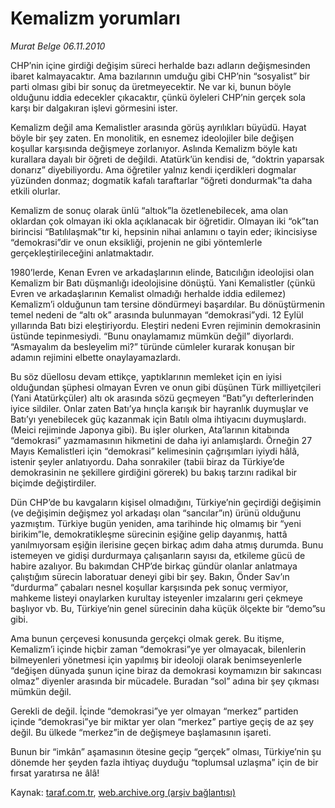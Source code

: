 # Kemalizm yorumları

*Murat Belge 06.11.2010*

<div class="yazi"><p>CHP’nin içine girdiği değişim süreci herhalde bazı adların değişmesinden ibaret kalmayacaktır. Ama bazılarının umduğu gibi CHP’nin “sosyalist” bir parti olması gibi bir sonuç da üretmeyecektir. Ne var ki, bunun böyle olduğunu iddia edecekler çıkacaktır, çünkü öyleleri CHP’nin gerçek sola karşı bir dalgakıran işlevi görmesini ister. </p>
<p>Kemalizm değil ama Kemalistler arasında görüş ayrılıkları büyüdü. Hayat böyle bir şey zaten. En monolitik, en esnemez ideolojiler bile değişen koşullar karşısında değişmeye zorlanıyor. Aslında Kemalizm böyle katı kurallara dayalı bir öğreti de değildi. Atatürk’ün kendisi de, “doktrin yaparsak donarız” diyebiliyordu. Ama öğretiler yalnız kendi içerdikleri dogmalar yüzünden donmaz; dogmatik kafalı taraftarlar “öğreti dondurmak”ta daha etkili olurlar. </p>
<p>Kemalizm de sonuç olarak ünlü “altıok”la özetlenebilecek, ama olan oklardan çok olmayan iki okla açıklanacak bir öğretidir. Olmayan iki “ok”tan birincisi “Batılılaşmak”tır ki, hepsinin nihai anlamını o tayin eder; ikincisiyse “demokrasi”dir ve onun eksikliği, projenin ne gibi yöntemlerle gerçekleştirileceğini anlatmaktadır.</p>
<p>1980’lerde, Kenan Evren ve arkadaşlarının elinde, Batıcılığın ideolojisi olan Kemalizm bir Batı düşmanlığı ideolojisine dönüştü. Yani Kemalistler (çünkü Evren ve arkadaşlarının Kemalist olmadığı herhalde iddia edilemez) Kemalizm’i olduğunun tam tersine döndürmeyi başardılar. Bu dönüştürmenin temel nedeni de “altı ok” arasında bulunmayan “demokrasi”ydi. 12 Eylül yıllarında Batı bizi eleştiriyordu. Eleştiri nedeni Evren rejiminin demokrasinin üstünde tepinmesiydi. “Bunu onaylamamız mümkün değil” diyorlardı. “Asmayalım da besleyelim mi?” türünde cümleler kurarak konuşan bir adamın rejimini elbette onaylayamazlardı. </p>
<p>Bu söz düellosu devam ettikçe, yaptıklarının memleket için en iyisi olduğundan şüphesi olmayan Evren ve onun gibi düşünen Türk milliyetçileri (Yani Atatürkçüler) altı ok arasında sözü geçmeyen “Batı”yı defterlerinden iyice sildiler. Onlar zaten Batı’ya hınçla karışık bir hayranlık duymuşlar ve Batı’yı yenebilecek güç kazanmak için Batılı olma ihtiyacını duymuşlardı. (Meici rejiminde Japonya gibi). Bu işler olurken, Ata’larının kitabında “demokrasi” yazmamasının hikmetini de daha iyi anlamışlardı. Örneğin 27 Mayıs Kemalistleri için “demokrasi” kelimesinin çağrışımları iyiydi hâlâ, istenir şeyler anlatıyordu. Daha sonrakiler (tabii biraz da Türkiye’de demokrasinin ne şekillere girdiğini görerek) bu bakış tarzını radikal bir biçimde değiştirdiler. </p>
<p>Dün CHP’de bu kavgaların kişisel olmadığını, Türkiye’nin geçirdiği değişimin (ve değişimin değişmez yol arkadaşı olan “sancılar”ın) ürünü olduğunu yazmıştım. Türkiye bugün yeniden, ama tarihinde hiç olmamış bir “yeni birikim”le, demokratikleşme sürecinin eşiğine gelip dayanmış, hattâ yanılmıyorsam eşiğin ilerisine geçen birkaç adım daha atmış durumda. Bunu istemeyen ve gidişi durdurmaya çalışanların sayısı da, etkileme gücü de habire azalıyor. Bu bakımdan CHP’de birkaç gündür olanlar anlatmaya çalıştığım sürecin laboratuar deneyi gibi bir şey. Bakın, Önder Sav’ın “durdurma” çabaları nesnel koşullar karşısında pek sonuç vermiyor, mahkeme listeyi onaylarken kurultay isteyenler imzalarını geri çekmeye başlıyor vb. Bu, Türkiye’nin genel sürecinin daha küçük ölçekte bir “demo”su gibi.</p>
<p>Ama bunun çerçevesi konusunda gerçekçi olmak gerek. Bu itişme, Kemalizm’i içinde hiçbir zaman “demokrasi”ye yer olmayacak, bilenlerin bilmeyenleri yönetmesi için yapılmış bir ideoloji olarak benimseyenlerle “değişen dünyada şunun içine biraz da demokrasi koymamızın bir sakıncası olmaz” diyenler arasında bir mücadele. Buradan “sol” adına bir şey çıkması mümkün değil.</p>
<p>Gerekli de değil. İçinde “demokrasi”ye yer olmayan “merkez” partiden içinde “demokrasi”ye bir miktar yer olan “merkez” partiye geçiş de az şey değil. Bu ülkede “merkez”in de değişmeye başlamasının işareti.</p>
<p>Bunun bir “imkân” aşamasının ötesine geçip “gerçek” olması, Türkiye’nin şu dönemde her şeyden fazla ihtiyaç duyduğu “toplumsal uzlaşma” için de bir fırsat yaratırsa ne âlâ!</p></div>

Kaynak: [taraf.com.tr](m), [web.archive.org (arşiv bağlantısı)](http://web.archive.org/web/20101109203659/http://taraf.com.tr:80/murat-belge/makale-kemalizm-yorumlari.htm)
